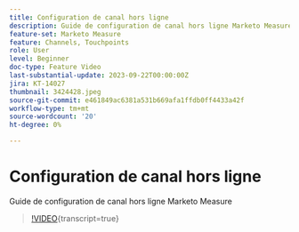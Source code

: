 ```yaml
---
title: Configuration de canal hors ligne
description: Guide de configuration de canal hors ligne Marketo Measure
feature-set: Marketo Measure
feature: Channels, Touchpoints
role: User
level: Beginner
doc-type: Feature Video
last-substantial-update: 2023-09-22T00:00:00Z
jira: KT-14027
thumbnail: 3424428.jpeg
source-git-commit: e461849ac6381a531b669afa1ffdb0ff4433a42f
workflow-type: tm+mt
source-wordcount: '20'
ht-degree: 0%

---
```



# Configuration de canal hors ligne

Guide de configuration de canal hors ligne Marketo Measure

>[!VIDEO](https://video.tv.adobe.com/v/3424428/?learn=on){transcript=true}
